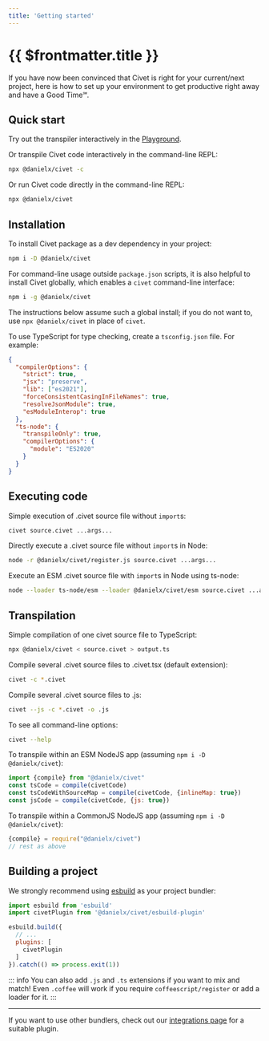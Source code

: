 ```yaml
---
title: 'Getting started'
---
```


# {{ $frontmatter.title }}

If you have now been convinced that Civet is right for your current/next project,
here is how to set up your environment to get productive right away and have a Good Time℠.

## Quick start

Try out the transpiler interactively in the
[Playground](https://civet-web.vercel.app/).

Or transpile Civet code interactively in the command-line REPL:

```sh
npx @danielx/civet -c
```

Or run Civet code directly in the command-line REPL:

```sh
npx @danielx/civet
```

## Installation

To install Civet package as a dev dependency in your project:

```sh
npm i -D @danielx/civet
```

For command-line usage outside `package.json` scripts,
it is also helpful to install Civet globally,
which enables a `civet` command-line interface:

```sh
npm i -g @danielx/civet
```

The instructions below assume such a global install;
if you do not want to, use `npx @danielx/civet` in place of `civet`.

To use TypeScript for type checking, create a `tsconfig.json` file. For example:

```json
{
  "compilerOptions": {
    "strict": true,
    "jsx": "preserve",
    "lib": ["es2021"],
    "forceConsistentCasingInFileNames": true,
    "resolveJsonModule": true,
    "esModuleInterop": true
  },
  "ts-node": {
    "transpileOnly": true,
    "compilerOptions": {
      "module": "ES2020"
    }
  }
}
```

## Executing code

Simple execution of .civet source file without `import`s:

```sh
civet source.civet ...args...
```

Directly execute a .civet source file without `import`s in Node:

```sh
node -r @danielx/civet/register.js source.civet ...args...
```

Execute an ESM .civet source file with `import`s in Node using ts-node:

```sh
node --loader ts-node/esm --loader @danielx/civet/esm source.civet ...args...
```

## Transpilation

Simple compilation of one civet source file to TypeScript:

```sh
npx @danielx/civet < source.civet > output.ts
```

Compile several .civet source files to .civet.tsx (default extension):

```sh
civet -c *.civet
```

Compile several .civet source files to .js:

```sh
civet --js -c *.civet -o .js
```

To see all command-line options:

```sh
civet --help
```

To transpile within an ESM NodeJS app
(assuming `npm i -D @danielx/civet`):

```js
import {compile} from "@danielx/civet"
const tsCode = compile(civetCode)
const tsCodeWithSourceMap = compile(civetCode, {inlineMap: true})
const jsCode = compile(civetCode, {js: true})
```

To transpile within a CommonJS NodeJS app
(assuming `npm i -D @danielx/civet`):

```js
{compile} = require("@danielx/civet")
// rest as above
```

## Building a project

We strongly recommend using [esbuild](https://esbuild.github.io/) as your project bundler:

```js
import esbuild from 'esbuild'
import civetPlugin from '@danielx/civet/esbuild-plugin'

esbuild.build({
  // ...
  plugins: [
    civetPlugin
  ]
}).catch(() => process.exit(1))
```

::: info
You can also add `.js` and `.ts` extensions if you want to mix and match!
Even `.coffee` will work if you require `coffeescript/register` or add a loader for it.
:::

---

If you want to use other bundlers, check out our [integrations page](/integrations) for a suitable plugin.
